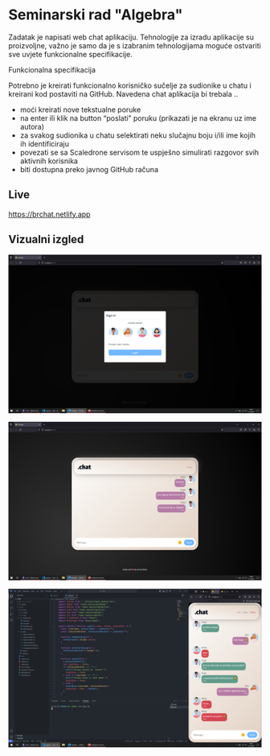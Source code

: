 # Seminarski rad "Algebra"

Zadatak je napisati web chat aplikaciju.
Tehnologije za izradu aplikacije su proizvoljne, važno je samo da je s izabranim tehnologijama moguće ostvariti sve uvjete funkcionalne specifikacije.

Funkcionalna specifikacija

Potrebno je kreirati funkcionalno korisničko sučelje za sudionike u chatu i kreirani kod postaviti na GitHub.
Navedena chat aplikacija bi trebala ..

- moći kreirati nove tekstualne poruke
- na enter ili klik na button “poslati” poruku (prikazati je na ekranu uz ime autora)
- za svakog sudionika u chatu selektirati neku slučajnu boju i/ili ime kojih ih identificiraju
- povezati se sa Scaledrone servisom te uspješno simulirati razgovor svih aktivnih korisnika
- biti dostupna preko javnog GitHub računa

## Live

<https://brchat.netlify.app>

## Vizualni izgled

![Vizualni izgled img.1](/public/img/app.png)

![Vizualni izgled img.2](/public/img/app2.png)

![Vizualni izgled img.3](/public/img/app3.png)
